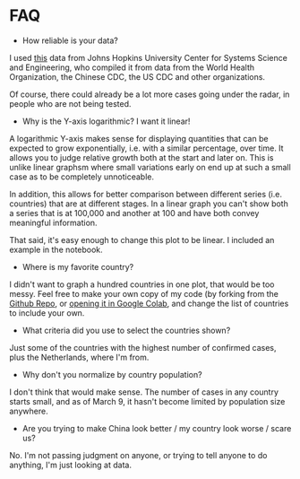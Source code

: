 # FAQ

* How reliable is your data?

I used [this](https://github.com/CSSEGISandData/COVID-19) data from Johns Hopkins University Center for Systems Science and Engineering, who compiled it from data from the World Health Organization, the Chinese CDC, the US CDC and other organizations.

Of course, there could already be a lot more cases going under the radar, in people who are not being tested.

* Why is the Y-axis logarithmic? I want it linear!

A logarithmic Y-axis makes sense for displaying quantities that can be expected to grow exponentially, i.e. with a similar percentage, over time. It allows you to judge relative growth both at the start and later on. This is unlike linear graphsm where small variations early on end up at such a small case as to be completely unnoticeable.

In addition, this allows for better comparison between different series (i.e. countries) that are at different stages. In a linear graph you can't show both a series that is at 100,000 and another at 100 and have both convey meaningful information.

That said, it's easy enough to change this plot to be linear. I included an example in the notebook.

* Where is my favorite country?

I didn't want to graph a hundred countries in one plot, that would be too messy. Feel free to make your own copy of my code (by forking from the [Github Repo](https://github.com/JeroenKools/covid19), or [opening it in Google Colab](https://colab.research.google.com/github/JeroenKools/covid19/blob/master/COVID-19.ipynb), and change the list of countries to include your own.

* What criteria did you use to select the countries shown?

Just some of the countries with the highest number of confirmed cases, plus the Netherlands, where I'm from.

* Why don't you normalize by country population?

I don't think that would make sense. The number of cases in any country starts small, and as of March 9, it hasn't become limited by population size anywhere.

* Are you trying to make China look better / my country look worse / scare us?

No. I'm not passing judgment on anyone, or trying to tell anyone to do anything, I'm just looking at data.
